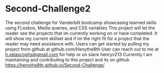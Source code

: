 # Second-Challenge2
The second challenge for Vanderbilt bootcamp showcasing learned skills using FLexbox, Media queries, and CSS variables
This project will let the reader see the projects that im currently working on or have completed.
It will show my current skillset and if im the right fit for a project that the reader may need assistance with.
Users can get started by pulling my project from github at github.com/Henythe8th
User can reach out to me at h.velascoghs@gmail.com for help or on slack henryv213
Currently I am maintaining and contributing to this project and its on github
https://henythe8th.github.io/Second-Challenge/
